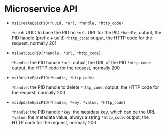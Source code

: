 # Microservice API

- `msiCreateEpicPID(*uuid, *url, *handle, *http_code)`

  `*uuid`: UUID to base the PID on
  `*url`: URL for the PID
  `*handle`: output, the PID handle (prefix + uuid)
  `*http_code`: output, the HTTP code for the request, normally 201

- `msiGetEpicPID(*handle, *url, *http_code)`

  `*handle`: the PID handle
  `*url`: output, the URL of the PID
  `*http_code`: output, the HTTP code for the request, normally 200

- `msiDeleteEpicPID(*handle, *http_code)`

  `*handle`: the PID handle to delete
  `*http_code`: output, the HTTP code for the request, normally 200

- `msiUpdateEpicPID(*handle, *key, *value, *http_code)`

  `*handle`: the PID handle
  `*key`: the metadata key, which can be the URL
  `*value`: the metadata value, always a string
  `*http_code`: output, the HTTP code for the request, normally 200
